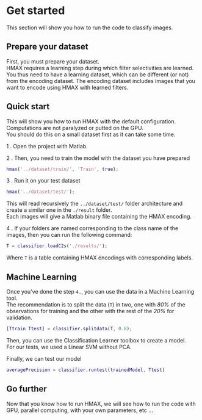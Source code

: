 # Get started

This section will show you how to run the code to classify images.

## Prepare your dataset

First, you must prepare your dataset.  
HMAX requires a learning step during which filter selectivities are learned. You thus need to have a learning dataset, which can be different (or not) from the encoding dataset. The encoding dataset includes images that you want to encode using HMAX with learned filters.

## Quick start

This will show you how to run HMAX with the default configuration. Computations are not paralyzed or putted on the GPU.  
You should do this on a small dataset first as it can take some time.

1 . Open the project with Matlab.

2 . Then, you need to train the model with the dataset you have prepared
```matlab
hmax('../dataset/train/', 'Train', true);
```

3 . Run it on your test dataset
```matlab
hmax('../dataset/test/');
```

This will read recursively the `../dataset/test/` folder architecture and create a similar one in the `./result` folder.  
Each images will give a Matlab binary file containing the HMAX encoding.

4 . If your folders are named corresponding to the class name of the images, then you can run the following command:
```matlab
T = classifier.loadC2s('./results/');
```

Where `T` is a table containing HMAX encodings with corresponding labels.

## Machine Learning

Once you've done the step `4.`, you can use the data in a Machine Learning tool.  
The recommendation is to split the data (`T`) in two, one with *80%* of the observations for training and the other with the rest of the *20%* for validation.  

```matlab
[Ttrain Ttest] = classifier.splitdata(T, 0.8);
```

Then, you can use the Classification Learner toolbox to create a model.  
For our tests, we used a Linear SVM without PCA.

Finally, we can test our model
```matlab
averagePrecision = classifier.runtest(trainedModel, Ttest)
```

## Go further

Now that you know how to run HMAX, we will see how to run the code with GPU, parallel computing, with your own parameters, etc ...

